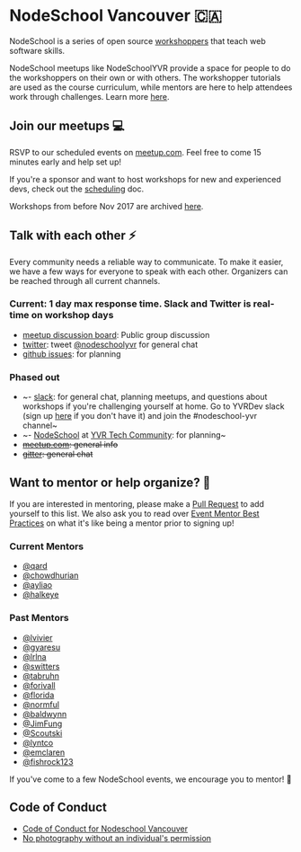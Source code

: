 
# NodeSchool Vancouver 🇨🇦

NodeSchool is a series of open source [workshoppers](http://nodeschool.io/) that
teach web software skills.

NodeSchool meetups like NodeSchoolYVR provide a space for people to do the
workshoppers on their own or with others. The workshopper tutorials are used as
the course curriculum, while mentors are here to help attendees work through
challenges. Learn more [here](http://nodeschool.io/vancouver/).

## Join our meetups 💻

RSVP to our scheduled events on [meetup.com](https://www.meetup.com/nodeschool-vancouver).
Feel free to come 15 minutes early and help set up!

If you're a sponsor and want to host workshops for new and experienced devs,
check out the [scheduling](./SCHEDULING.md) doc.

Workshops from before Nov 2017 are archived [here](https://ti.to/nodeschool-vancouver).

## Talk with each other ⚡️

Every community needs a reliable way to communicate. To make it easier, we have
a few ways for everyone to speak with each other. Organizers can be reached through
all current channels.

### Current: 1 day max response time. Slack and Twitter is real-time on workshop days

- [meetup discussion board](https://www.meetup.com/nodeschool-vancouver/discussions/): Public group discussion
- [twitter](https://twitter.com/nodeschoolyvr): tweet [@nodeschoolyvr](https://twitter.com/nodeschoolyvr) for general chat
- [github issues](https://github.com/nodeschool/vancouver/issues/): for planning

### Phased out

- ~- [slack](https://yvrdev.slack.com): for general chat, planning meetups, and
questions about workshops if you're challenging yourself at home. Go to YVRDev slack
(sign up [here](https://yvrdev.herokuapp.com/) if you don't have it) and join
the #nodeschool-yvr channel~
- ~- [NodeSchool](https://community.vancouvertech.com/c/events/nodeschool) at [YVR Tech Community](https://community.vancouvertech.com): for planning~
- ~~[meetup.com](https://www.meetup.com/nodeschool-vancouver): general info~~
- ~~[gitter](https://gitter.im/nodeschool/vancouver): general chat~~

## Want to mentor or help organize? 💛

If you are interested in mentoring, please make a
[Pull Request](https://github.com/nodeschool/vancouver/pulls) to add
yourself to this list. We also ask you to read over [Event Mentor Best Practices](https://github.com/nodeschool/organizers/wiki/Event-Mentor-Best-Practices)
on what it's like being a mentor prior to signing up!

### Current Mentors

- [@qard](https://github.com/qard)
- [@chowdhurian](https://github.com/chowdhurian)
- [@ayliao](https://github.com/ayliao)
- [@halkeye](https://github.com/halkeye)

### Past Mentors

- [@lvivier](https://github.com/lvivier)
- [@gyaresu](https://github.com/gyaresu)
- [@lrlna](https://github.com/lrlna)
- [@switters](https://github.com/switters)
- [@tabruhn](https://github.com/tabruhn)
- [@forivall](https://github.com/forivall)
- [@florida](https://github.com/florida)
- [@normful](https://github.com/normful)
- [@baldwynn](https://github.com/baldwynn)
- [@JimFung](https://github.com/JimFung)
- [@Scoutski](https://github.com/Scoutski)
- [@lyntco](https://github.com/lyntco)
- [@emclaren](https://github.com/emclaren)
- [@fishrock123](https://github.com/fishrock123)

If you've come to a few NodeSchool events, we encourage you to mentor! :tada:

## Code of Conduct

- [Code of Conduct for Nodeschool Vancouver](code-of-conduct.md)
- [No photography without an individual's permission](https://adainitiative.org/2013/07/another-way-to-attract-women-to-conferences-photography-policies/)
